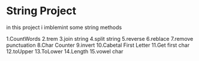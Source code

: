 # String Project
in this project i imblemint some string methods 

1.CountWords
2.trem
3.join string
4.split string
5.reverse
6.reblace
7.remove punctuation
8.Char Counter
9.invert
10.Cabetal First Letter
11.Get first char
12.toUpper
13.ToLower
14.Length
15.vowel char
